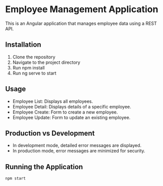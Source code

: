 # Employee Management Application

This is an Angular application that manages employee data using a REST API.

## Installation

1. Clone the repository
2. Navigate to the project directory
3. Run npm install
4. Run ng serve to start


## Usage

- Employee List: Displays all employees.
- Employee Detail: Displays details of a specific employee.
- Employee Create: Form to create a new employee.
- Employee Update: Form to update an existing employee.

## Production vs Development

- In development mode, detailed error messages are displayed.
- In production mode, error messages are minimized for security.

## Running the Application

```bash
npm start
